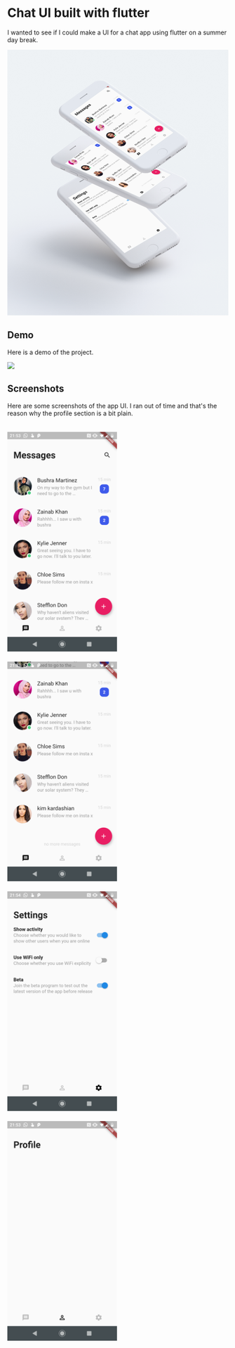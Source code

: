 # Chat UI built with flutter

I wanted to see if I could make a UI for a chat app using flutter on a summer day break. 

<img src="screenshots/impact-thumbnail.png">

## Demo

Here is a demo of the project.

<img src="screenshots/demo.gif" width="250" style="width: 250px; margin-right: 20px;">

## Screenshots

Here are some screenshots of the app UI. I ran out of time and that's the reason why the profile section is a bit plain.

<img src="screenshots/messages_1.png" width="250" style="display: inline-block; width: 250px; margin-right: 20px; margin-top: 20px;">
<img src="screenshots/messages_2.png" width="250" style="display: inline-block; width: 250px; margin-right: 20px; margin-top: 20px;">

<img src="screenshots/settings.png"  width="250" style="display: inline-block; width: 250px; margin-right: 20px; margin-top: 20px;">

<img src="screenshots/profile.png"  width="250" style="display: inline-block; width: 250px; margin-right: 20px; margin-top: 20px;">
